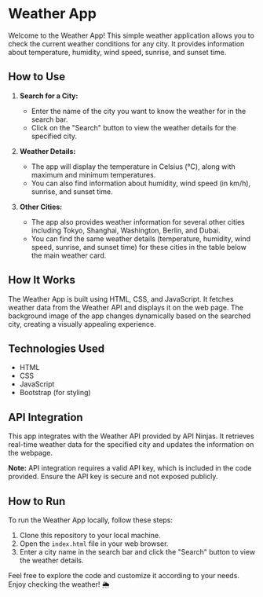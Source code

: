 # Weather App

Welcome to the Weather App! This simple weather application allows you to check the current weather conditions for any city. It provides information about temperature, humidity, wind speed, sunrise, and sunset time.

## How to Use

1. **Search for a City:**
   - Enter the name of the city you want to know the weather for in the search bar.
   - Click on the "Search" button to view the weather details for the specified city.

2. **Weather Details:**
   - The app will display the temperature in Celsius (°C), along with maximum and minimum temperatures.
   - You can also find information about humidity, wind speed (in km/h), sunrise, and sunset time.

3. **Other Cities:**
   - The app also provides weather information for several other cities including Tokyo, Shanghai, Washington, Berlin, and Dubai.
   - You can find the same weather details (temperature, humidity, wind speed, sunrise, and sunset time) for these cities in the table below the main weather card.

## How It Works

The Weather App is built using HTML, CSS, and JavaScript. It fetches weather data from the Weather API and displays it on the web page. The background image of the app changes dynamically based on the searched city, creating a visually appealing experience.

## Technologies Used

- HTML
- CSS
- JavaScript
- Bootstrap (for styling)

## API Integration

This app integrates with the Weather API provided by API Ninjas. It retrieves real-time weather data for the specified city and updates the information on the webpage.

**Note:** API integration requires a valid API key, which is included in the code provided. Ensure the API key is secure and not exposed publicly.

## How to Run

To run the Weather App locally, follow these steps:

1. Clone this repository to your local machine.
2. Open the `index.html` file in your web browser.
3. Enter a city name in the search bar and click the "Search" button to view the weather details.

Feel free to explore the code and customize it according to your needs. Enjoy checking the weather! 🌦️

